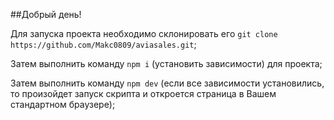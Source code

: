##Добрый день!

Для запуска проекта необходимо склонировать его `git clone https://github.com/Makc0809/aviasales.git`;

Затем выполнить команду `npm i` (установить зависимости) для проекта;

Затем выполнить команду `npm dev` (если все зависимости установились, то произойдет запуск скрипта и откроется страница в Вашем стандартном браузере);
